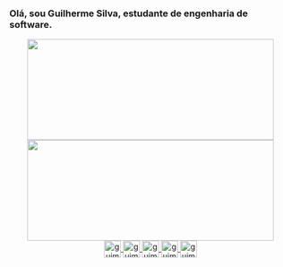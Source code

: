 ### Olá, sou Guilherme Silva, estudante de engenharia de software.

<div align="center">
  <a href="https://github.com/guime33">
  <img height="180em" width="440px" src="https://github-readme-stats.vercel.app/api?username=guime33&show_icons=true&theme=dark&include_all_commits=true&count_private=true"/>
  <img height="180em" width="440px" src="https://github-readme-stats.vercel.app/api/top-langs/?username=guime33&layout=compact&langs_count=7&theme=dark"/>
</div>
  <div align="center">
    <img align="center" alt="guime33-HTML" height="30"  src="https://img.shields.io/badge/-HTML5-333333?style=flat&logo=HTML5">
    <img align="center" alt="guime33-CSS" height="30"  src="https://img.shields.io/badge/-CSS-333333?style=flat&logo=CSS3&logoColor=1572B6">
    <img align="center" alt="guime33-Js" height="30"  src="https://img.shields.io/badge/-JavaScript-333333?style=flat&logo=javascript">
    <img align="center" alt="guime33-git" height="30"  src="https://img.shields.io/badge/-Git-333333?style=flat&logo=git">
    <img align="center" alt="guime33-github" height="30"  src="https://img.shields.io/badge/-GitHub-333333?style=flat&logo=github">
